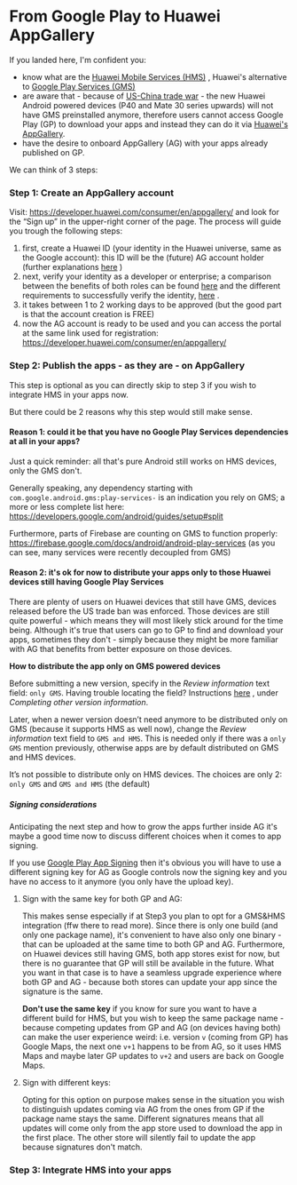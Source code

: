 # From Google Play to Huawei AppGallery

If you landed here, I'm confident you:

- know what are the [Huawei Mobile Services (HMS)](https://developer.huawei.com/consumer/en/hms) , Huawei's alternative to [Google Play Services (GMS)](https://developers.google.com/android/guides/overview)
- are aware that - because of [US-China trade war](https://en.wikipedia.org/wiki/China–United_States_trade_war) - the new Huawei Android powered devices (P40 and Mate 30 series upwards) will not have GMS preinstalled anymore, therefore users cannot access Google Play (GP) to download your apps and instead they can do it via [Huawei's AppGallery](https://appgallery.huawei.com/).
- have the desire to onboard AppGallery (AG) with your apps already published on GP.



We can think of 3 steps:



### Step 1: Create an AppGallery account

Visit: https://developer.huawei.com/consumer/en/appgallery/ and look for the “Sign up” in the upper-right corner of the page. The process will guide you trough the following steps:

1. first, create a Huawei ID (your identity in the Huawei universe, same as the Google account): this ID will be the (future) AG account holder (further explanations [here](https://developer.huawei.com/consumer/en/doc/start/registration-and-verification-0000001053628148) )
2. next, verify your identity as a developer or enterprise; a comparison between the benefits of both roles can be found [here](https://developer.huawei.com/consumer/en/doc/help/developerrights-0000001053174003) and the different requirements to successfully verify the identity, [here](https://developer.huawei.com/consumer/en/doc/start/ibca-0000001062388135) .
3. it takes between 1 to 2 working days to be approved (but the good part is that the account creation is FREE)
4. now the AG account is ready to be used and you can access the portal at the same link used for registration: https://developer.huawei.com/consumer/en/appgallery/ 



### Step 2: Publish the apps - as they are - on AppGallery

This step is optional as you can directly skip to step 3 if you wish to integrate HMS in your apps now.

But there could be 2 reasons why this step would still make sense.

#### Reason 1: could it be that you have no Google Play Services dependencies at all in your apps?

Just a quick reminder: all that's pure Android still works on HMS devices, only the GMS don't.

Generally speaking, any dependency starting with `com.google.android.gms:play-services-` is an indication you rely on GMS; a more or less complete list here: https://developers.google.com/android/guides/setup#split 

Furthermore, parts of Firebase are counting on GMS to function properly: https://firebase.google.com/docs/android/android-play-services (as you can see, many services were recently decoupled from GMS)



#### Reason 2: it's ok for now to distribute your apps only to those Huawei devices still having Google Play Services

There are plenty of users on Huawei devices that still have GMS, devices released before the US trade ban was enforced. Those devices are still quite powerful - which means they will most likely stick around for the time being. Although it's true that users can go to GP to find and download your apps, sometimes they don't - simply because they might be more familiar with AG that benefits from better exposure on those devices.

**How to distribute the app only on GMS powered devices**

Before submitting a new version, specify in the *Review information* text field: `only GMS`. Having trouble locating the field? Instructions [here](https://developer.huawei.com/consumer/en/doc/distribution/app/agc-release_app#h1-1605230887778) , under *Completing other version information*.

Later, when a newer version doesn’t need anymore to be distributed only on GMS (because it supports HMS as well now), change the *Review information* text field to `GMS and HMS`. This is needed only if there was a `only GMS` mention previously, otherwise apps are by default distributed on GMS and HMS devices.

It’s not possible to distribute only on HMS devices. The choices are only 2: `only GMS` and `GMS and HMS` (the default)

##### Signing considerations

Anticipating the next step and how to grow the apps further inside AG it's maybe a good time now to discuss different choices when it comes to app signing.

If you use [Google Play App Signing](https://developer.android.com/studio/publish/app-signing#app-signing-google-play) then it's obvious you will have to use a different signing key for AG as Google controls now the signing key and you have no access to it anymore (you only have the upload key). 

1. Sign with the same key for both GP and AG:

   This makes sense especially if at Step3 you plan to opt for a GMS&HMS integration (ffw there to read more). Since there is only one build (and only one package name), it's convenient to have also only one binary - that can be uploaded at the same time to both GP and AG. Furthermore, on Huawei devices still having GMS, both app stores exist for now, but there is no guarantee that GP will still be available in the future. What you want in that case is to have a seamless upgrade experience where both GP and AG - because both stores can update your app since the signature is the same.

   **Don't use the same key** if you know for sure you want to have a different build for HMS, but you wish to keep the same package name - because competing updates from GP and AG (on devices having both) can make the user experience weird: i.e. version `v` (coming from GP) has Google Maps, the next one `v+1` happens to be from AG, so it uses HMS Maps and maybe later GP updates to `v+2` and users are back on Google Maps.

2. Sign with different keys:

   Opting for this option on purpose makes sense in the situation you wish to distinguish updates coming via AG from the ones from GP if the package name stays the same. Different signatures means that all updates will come only from the app store used to download the app in the first place. The other store will silently fail to update the app because signatures don't match.



### Step 3: Integrate HMS into your apps

<WIP>